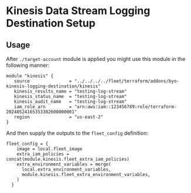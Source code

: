 # Kinesis Data Stream Logging Destination Setup

## Usage

After `./target-account` module is applied you might use this module in the following manner:

```hcl
module "kinesis" {
   source               = "../../../../fleet/terraform/addons/byo-kinesis-logging-destination/kinesis"
   kinesis_results_name = "testing-log-stream"
   kinesis_status_name  = "testing-log-stream"
   kinesis_audit_name   = "testing-log-stream"
   iam_role_arn         = "arn:aws:iam::123456789:role/terraform-20240524165353382600000001"
   region               = "us-east-2"
}
```

And then supply the outputs to the `fleet_config` definition:
```hcl
fleet_config = {
    image = local.fleet_image
    extra_iam_policies = concat(module.kinesis.fleet_extra_iam_policies)
    extra_environment_variables = merge(
      local.extra_environment_variables,
      module.kinesis.fleet_extra_environment_variables,
    )
  }
```
